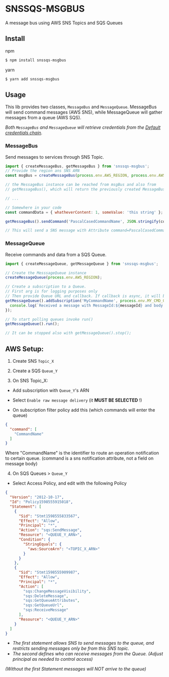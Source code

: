 # SNSSQS-MSGBUS

A message bus using AWS SNS Topics and SQS Queues

## Install

npm
```bash
$ npm install snssqs-msgbus
```

yarn
```bash
$ yarn add snssqs-msgbus
```

## Usage

This lib provides two classes, `MessageBus` and `MessageQueue`. MessageBus will send command messages (AWS SNS), while
MessageQueue will gather messages from a queue (AWS SQS).

_Both `MessageBus` and `MessageQueue` will retrieve credentials from the [Default credentials chain](https://docs.aws.amazon.com/sdk-for-javascript/v2/developer-guide/setting-credentials-node.html)._


### MessageBus

Send messages to services through SNS Topic.

```javascript
import { createMessageBus, getMessageBus } from 'snssqs-msgbus';
// Provide the region ans SNS ARN
const msgBus = createMessageBus(process.env.AWS_REGION, process.env.AWS_SNS_ARN);

// the MessageBus instance can be reached from msgBus and also from
// getMessageBus(), which will return the previously created MessageBus instance.

// ...

// Somewhere in your code
const commandData = { whatheverContent: 1, someValue: 'this string' };

getMessageBus().sendCommand('PascalCasedCommandName', JSON.stringify(commandData));

// This will send a SNS message with Attribute command=PascalCasedCommandName and MessageBody=commandData
```

### MessageQueue

Receive commands and data from a SQS Queue.

```javascript
import { createMessageQueue, getMessageQueue } from 'snssqs-msgbus';

// Create the MesssageQueue instance
createMessageQueue(process.env.AWS_REGION);

// Create a subscription to a Queue.
// First arg is for logging purposes only
// Then provide Queue URL and callback. If callback is async, it will be awaited.
getMessageQueue().addSubscription('MyCommandName', process.env.MY_CMD_QUEUE_URL, (messageId, messageBody) => {
  console.log(`Received a message with MessageId:${messageId} and body: ${messageBody}`);
});

// To start polling queues invoke run()
getMessageQueue().run();

// It can be stopped also with getMessageQueue().stop();
```


## AWS Setup:

1) Create SNS `Topic_X`
2) Create a SQS `Queue_Y`

3) On SNS Topic_X:

* Add subscription with `Queue_Y`'s ARN

* Select `Enable raw message delivery` (it __MUST BE SELECTED__ !) 

* On subscription filter policy add this (which commands will enter the queue)

```json
{
  "command": [
    "CommandName"
  ]
}
```
Where "CommandName" is the identifier to route an operation notification to certain queue.
(command is a sns notification attribute, not a field on message body)

4) On SQS Queues > `Queue_Y`


* Select Access Policy, and edit with the following Policy

```json
{
  "Version": "2012-10-17",
  "Id": "Policy1598555915018",
  "Statement": [
    {
      "Sid": "Stmt1598555833567",
      "Effect": "Allow",
      "Principal": "*",
      "Action": "sqs:SendMessage",
      "Resource": "<QUEUE_Y_ARN>",
      "Condition": {
        "StringEquals": {
          "aws:SourceArn": "<TOPIC_X_ARN>"
        }
      }
    },
    {
      "Sid": "Stmt1598555909987",
      "Effect": "Allow",
      "Principal": "*",
      "Action": [
        "sqs:ChangeMessageVisibility",
        "sqs:DeleteMessage",
        "sqs:GetQueueAttributes",
        "sqs:GetQueueUrl",
        "sqs:ReceiveMessage"
      ],
      "Resource": "<QUEUE_Y_ARN>"
    }
  ]
}
```

* _The first statement allows SNS to send messages to the queue,
and restricts sending messages only be from this SNS topic._
* _The second defines who can receive messages from the Queue. (Adjust principal as needed to control access)_

_(Without the first Statement messages will NOT arrive to the queue)_

